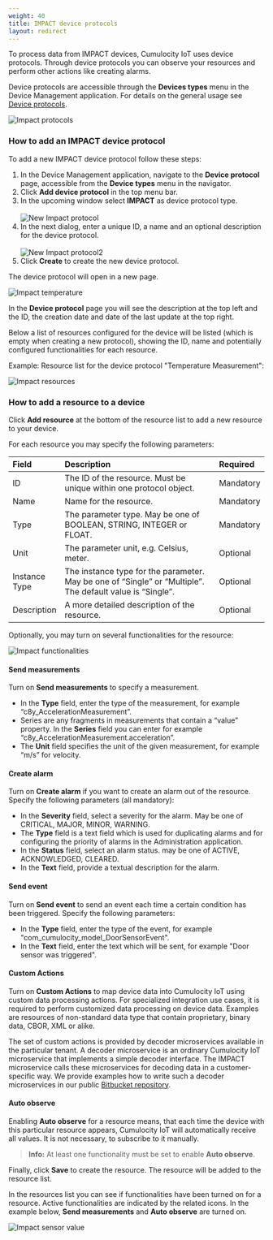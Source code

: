 ```yaml
---
weight: 40
title: IMPACT device protocols
layout: redirect
---
```



To process data from IMPACT devices, Cumulocity IoT uses device protocols. Through device protocols you can observe your resources and perform other actions like creating alarms.

Device protocols are accessible through the **Devices types** menu in the Device Management application. For details on the general usage see [Device protocols](/users-guide/device-management#managing-device-types).

![Impact protocols](/images/device-protocols-guide/impact/impact-protocols.png)

### How to add an IMPACT device protocol

To add a new IMPACT device protocol follow these steps:

1. In the Device Management application, navigate to the **Device protocol** page, accessible from the **Device types** menu in the navigator.
2. Click **Add device protocol** in the top menu bar.
3. In the upcoming window select **IMPACT** as device protocol type.<br><br>
![New Impact protocol](/images/device-protocols-guide/sigfox/sigfox-newprotocol.png)
4. In the next dialog, enter a unique ID, a name and an optional description for the device protocol.<br><br>
![New Impact protocol2](/images/device-protocols-guide/impact/impact-newprotocol-idname.png)
5. Click **Create** to create the new device protocol.

The device protocol will open in a new page.

![Impact temperature](/images/device-protocols-guide/impact/impact-temperature.png)

In the **Device protocol** page you will see the description at the top left and the ID, the creation date and date of the last update at the top right.

Below a list of resources configured for the device will be listed (which is empty when creating a new protocol), showing the ID, name and potentially configured functionalities for each resource.

Example: Resource list for the device protocol "Temperature Measurement":

![Impact resources](/images/device-protocols-guide/impact/impact-resources.png)

### How to add a resource to a device

Click **Add resource** at the bottom of the resource list to add a new resource to your device.

For each resource you may specify the following parameters:

<table>
<col style="width: 20%;">
<col style="width: 65%;">
<col style="width: 15%;">
<thead>
<tr>
<th align="left">Field</th>
<th align="left">Description</th>
<th align="left">Required</th>
</tr>
</thead>

<tbody>
<tr>
<td align="left">ID</td>
<td align="left">The ID of the resource. Must be unique within one protocol object.</td>
<td align="left">Mandatory</td>
</tr>

<tr>
<td align="left">Name</td>
<td align="left">Name for the resource.</td>
<td align="left">Mandatory</td>
</tr>

<tr>
<td align="left">Type</td>
<td align="left">The parameter type. May be one of BOOLEAN, STRING, INTEGER or FLOAT.</td>
<td align="left">Mandatory</td>
</tr>

<tr>
<td align="left">Unit</td>
<td align="left">The parameter unit, e.g. Celsius, meter.</td>
<td align="left">Optional</td>
</tr>

<tr>
<td align="left">Instance Type</td>
<td align="left">The instance type for the parameter. May be one of “Single” or “Multiple”. The default value is “Single”.</td>
<td align="left">Optional</td>
</tr>

<tr>
<td align="left">Description</td>
<td align="left">A more detailed description of the resource.</td>
<td align="left">Optional</td>
</tr>
</tbody>
</table>

Optionally, you may turn on several functionalities for the resource:

![Impact functionalities](/images/device-protocols-guide/impact/impact-functionalities.png)

#### Send measurements

Turn on **Send measurements** to specify a measurement.

* In the **Type** field, enter the type of the measurement, for example “c8y_AccelerationMeasurement”.
* Series are any fragments in measurements that contain a “value” property. In the **Series** field you can enter for example “c8y_AccelerationMeasurement.acceleration”.
* The **Unit** field specifies the unit of the given measurement, for example “m/s” for velocity.


#### Create alarm

Turn on **Create alarm** if you want to create an alarm out of the resource. Specify the following parameters (all mandatory):

* In the **Severity** field, select a severity for the alarm. May be one of CRITICAL, MAJOR, MINOR, WARNING.
* The **Type** field is a text field which is used for duplicating alarms and for configuring the priority of alarms in the Administration application.
* In the **Status** field, select an alarm status. may be one of ACTIVE, ACKNOWLEDGED, CLEARED.
* In the **Text** field, provide a textual description for the alarm.

#### Send event

Turn on **Send event** to send an event each time a certain condition has been triggered. Specify the following parameters:

* In the **Type** field, enter the type of the event, for example "com&#95;cumulocity&#95;model_DoorSensorEvent".
* In the **Text** field, enter the text which will be sent, for example "Door sensor was triggered".

#### Custom Actions

Turn on **Custom Actions** to map device data into Cumulocity IoT using custom data processing actions. For specialized integration use cases, it is required to perform customized data processing on device data. Examples are resources of non-standard data type that contain proprietary, binary data, CBOR, XML or alike.

The set of custom actions is provided by decoder microservices available in the particular tenant. A decoder microservice is an ordinary Cumulocity IoT microservice that implements a simple decoder interface. The IMPACT microservice calls these microservices for decoding data in a customer-specific way. We provide examples how to write such a decoder microservices in our public [Bitbucket repository](https://bitbucket.org/m2m/cumulocity-examples/src/develop/).

#### Auto observe

Enabling **Auto observe** for a resource means, that each time the device with this particular resource appears, Cumulocity IoT will automatically receive all values. It is not necessary, to subscribe to it manually.

>**Info:** At least one functionality must be set to enable **Auto observe**.

Finally, click **Save** to create the resource. The resource will be added to the resource list.

In the resources list you can see if functionalities have been turned on for a resource. Active functionalities are indicated by the related icons. In the example below, **Send measurements** and **Auto observe** are turned on.

![Impact sensor value](/images/device-protocols-guide/impact/impact-sensor-value.png)
